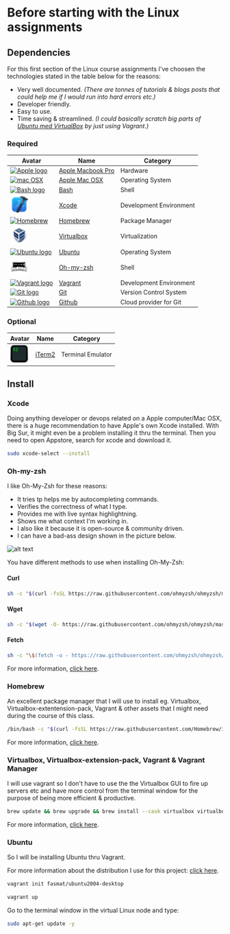 # Before starting with the Linux assignments

## Dependencies

For this first section of the Linux course assignments I've choosen the technologies stated in the table below for the reasons:

- Very well documented. _(There are tonnes of tutorials & blogs posts that could help me if I would run into hard errors etc.)_
- Developer friendly.
- Easy to use.
- Time saving & streamlined. _(I could basically scratch big parts of [Ubuntu med VirtualBox](https://vimeo.com/455190957/4903eb6b7d) by just using Vagrant.)_

### Required

| Avatar                                                                                                                                          | Name                                                    | Category                |
| ----------------------------------------------------------------------------------------------------------------------------------------------- | ------------------------------------------------------- | ----------------------- |
| <a href="https://www.apple.com/"><img src="https://cdn.svgporn.com/logos/apple.svg" alt="Apple logo" height="42" width="42" /></a>              | [Apple Macbook Pro](https://www.apple.com/macbook-pro/) | Hardware                |
| <a href="https://www.apple.com/macos/"><img src="https://cdn.svgporn.com/logos/macOS.svg" alt="mac OSX" height="42" width="42" /></a>           | [Apple Mac OSX](https://www.apple.com/macos/)           | Operating System        |
| <a href="https://www.gnu.org/software/bash/"><img src="https://cdn.svgporn.com/logos/bash.svg" alt="Bash logo" height="42" width="42" /></a>    | [Bash](https://www.gnu.org/software/bash/)              | Shell                   |
| <a href="https://developer.apple.com/xcode/"><img src="../img/xcode.png" alt="Xcode logo" height="42" width="42" /></a>                         | [Xcode](https://developer.apple.com/xcode/)             | Development Environment |
| <a href="https://brew.sh/"><img src="https://cdn.svgporn.com/logos/homebrew.svg" alt="Homebrew" height="42" width="42" /></a>                   | [Homebrew](https://brew.sh/)                            | Package Manager         |
| <a href="https://www.virtualbox.org/"><img src="../img/virtualbox.png" alt="Virtualbox" height="42" width="42" /></a>                           | [Virtualbox](https://www.virtualbox.org/)               | Virtualization          |
| <a href="https://ubuntu.com/"><img src="https://cdn.svgporn.com/logos/ubuntu.svg" alt="Ubuntu logo" height="42" width="42" /></a>               | [Ubuntu](https://ubuntu.com/)                           | Operating System        |
| <a href="https://ohmyz.sh/"><img src="../img/oh-my-zsh.png" alt="Oh-my-zsh logo" height="42" width="42" /></a>                                  | [Oh-my-zsh](https://ohmyz.sh/)                          | Shell                   |
| <a href="https://www.vagrantup.com/"><img src="https://cdn.svgporn.com/logos/vagrant-icon.svg" alt="Vagrant logo" height="42" width="42" /></a> | [Vagrant](https://www.vagrantup.com/)                   | Development Environment |
| <a href="https://git-scm.com/"><img src="https://cdn.svgporn.com/logos/git-icon.svg" alt="Git logo" height="42" width="42" /></a>               | [Git](https://git-scm.com/)                             | Version Control System  |
| <a href="https://github.com/"><img src="https://cdn.svgporn.com/logos/github-icon.svg" alt="Github logo" height="42" width="42" /></a>          | [Github](https://github.com/)                           | Cloud provider for Git  |

### Optional

| Avatar                                                                                                     | Name                          | Category          |
| ---------------------------------------------------------------------------------------------------------- | ----------------------------- | ----------------- |
| <a href="https://iterm2.com/"><img src="../img/iterm2.png" alt="iTerm2 logo" height="42" width="42" /></a> | [iTerm2](https://iterm2.com/) | Terminal Emulator |

## Install

### Xcode

Doing anything developer or devops related on a Apple computer/Mac OSX, there is a huge recommendation to have Apple's own Xcode installed. With Big Sur, it might even be a problem installing it thru the terminal. Then you need to open Appstore, search for xcode and download it.

```bash
sudo xcode-select --install
```

### Oh-my-zsh

I like Oh-My-Zsh for these reasons:

- It tries tp helps me by autocompleting commands.
- Verifies the correctness of what I type.
- Provides me with live syntax highlightning.
- Shows me what context I'm working in.
- I also like it because it is open-source & community driven.
- I can have a bad-ass design shown in the picture below.

![alt text](img/oh-my-zsh-shell.png)

You have different methods to use when installing Oh-My-Zsh:

#### Curl

```bash
sh -c "$(curl -fsSL https://raw.githubusercontent.com/ohmyzsh/ohmyzsh/master/tools/install.sh)"
```

#### Wget

```bash
sh -c "$(wget -O- https://raw.githubusercontent.com/ohmyzsh/ohmyzsh/master/tools/install.sh)"
```

#### Fetch

```bash
sh -c "\$(fetch -o - https://raw.githubusercontent.com/ohmyzsh/ohmyzsh/master/tools/install.sh)"
```

For more information, [click here](https://github.com/ohmyzsh/ohmyzsh).

### Homebrew

An excellent package manager that I will use to install eg. Virtualbox, Virtualbox-extentension-pack, Vagrant & other assets that I might need during the course of this class.

```bash
/bin/bash -c "$(curl -fsSL https://raw.githubusercontent.com/Homebrew/install/HEAD/install.sh)"
```

For more information, [click here](https://github.com/Homebrew/brew).

### Virtualbox, Virtualbox-extension-pack, Vagrant & Vagrant Manager

I will use vagrant so I don't have to use the the Virtualbox GUI to fire up servers etc and have more control from the terminal window for the purpose of being more efficient & productive.

```bash
brew update && brew upgrade && brew install --cask virtualbox virtualbox-extension-pack vagrant vagrant-manager && brew cleanup
```

For more information, [click here](https://github.com/Homebrew/brew).

### Ubuntu

So I will be installing Ubuntu thru Vagrant.

For more information about the distribution I use for this project: [click here](https://app.vagrantup.com/fasmat/boxes/ubuntu2004-desktop).

```bash
vagrant init fasmat/ubuntu2004-desktop
```

```bash
vagrant up
```

Go to the terminal window in the virtual Linux node and type:

```bash
sudo apt-get update -y
```
